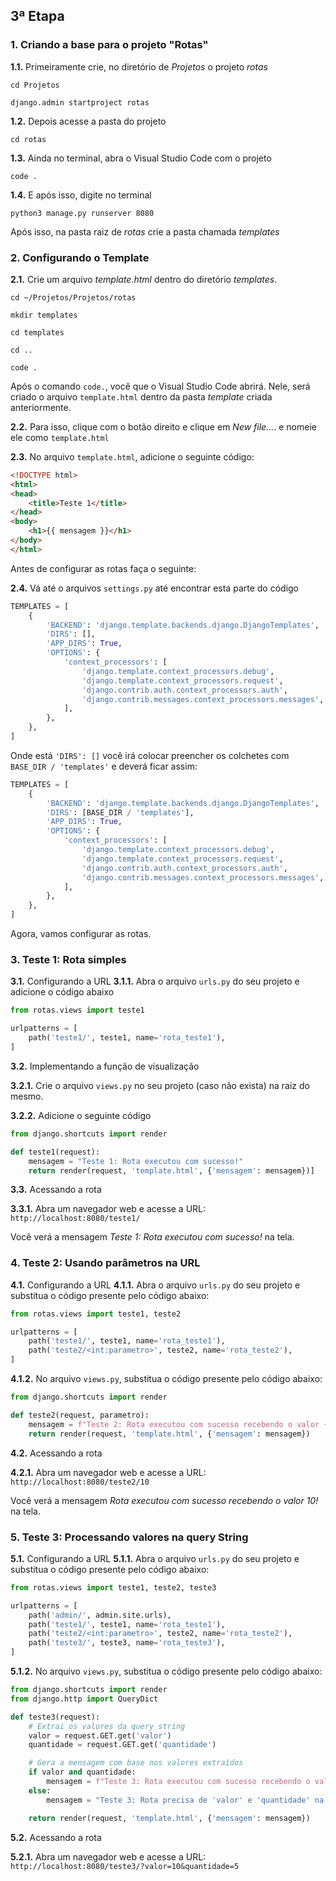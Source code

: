 ## 3ª Etapa

### 1. Criando a base para o projeto "Rotas"

**1.1.** Primeiramente crie, no diretório de *Projetos* o projeto *rotas*
```
cd Projetos
```
```
django.admin startproject rotas
```

**1.2.** Depois acesse a pasta do projeto
```
cd rotas
```

**1.3.**  Ainda no terminal, abra o Visual Studio Code com o projeto
```
code .
```

**1.4.** E após isso, digite no terminal
```
python3 manage.py runserver 8080
```

Após isso, na pasta raiz de *rotas* crie a pasta chamada *templates*

### 2. Configurando o Template

**2.1.** Crie um arquivo *template.html* dentro do diretório *templates*.
```
cd ~/Projetos/Projetos/rotas
```
```
mkdir templates
```
```
cd templates
```
```
cd ..
```
```
code .
```

Após o comando ```code.```, você que o Visual Studio Code abrirá. Nele, será criado o arquivo ```template.html``` dentro da pasta *template* criada anteriormente.

**2.2.** Para isso, clique com o botão direito e clique em *New file...*. e nomeie ele como ```template.html```

**2.3.** No arquivo ```template.html```, adicione o seguinte código:
``` HTML
<!DOCTYPE html>
<html>
<head>
    <title>Teste 1</title>
</head>
<body>
    <h1>{{ mensagem }}</h1>
</body>
</html>
```

Antes de configurar as rotas faça o seguinte:

**2.4.** Vá até o arquivos ```settings.py``` até encontrar esta parte do código

``` Python
TEMPLATES = [
    {
        'BACKEND': 'django.template.backends.django.DjangoTemplates',
        'DIRS': [],
        'APP_DIRS': True,
        'OPTIONS': {
            'context_processors': [
                'django.template.context_processors.debug',
                'django.template.context_processors.request',
                'django.contrib.auth.context_processors.auth',
                'django.contrib.messages.context_processors.messages',
            ],
        },
    },
]
```

Onde está ```'DIRS': []``` você irá colocar preencher os colchetes com ```BASE_DIR / 'templates'``` e deverá ficar assim:

``` Python
TEMPLATES = [
    {
        'BACKEND': 'django.template.backends.django.DjangoTemplates',
        'DIRS': [BASE_DIR / 'templates'],
        'APP_DIRS': True,
        'OPTIONS': {
            'context_processors': [
                'django.template.context_processors.debug',
                'django.template.context_processors.request',
                'django.contrib.auth.context_processors.auth',
                'django.contrib.messages.context_processors.messages',
            ],
        },
    },
]
```

Agora, vamos configurar as rotas.

### 3. Teste 1: Rota simples

**3.1.** Configurando a URL
**3.1.1.** Abra o arquivo ```urls.py``` do seu projeto e adicione o código abaixo
``` Python
from rotas.views import teste1

urlpatterns = [
    path('teste1/', teste1, name='rota_teste1'),
]
```

**3.2.** Implementando a função de visualização

**3.2.1.** Crie o arquivo ```views.py``` no seu projeto (caso não exista) na raiz do mesmo.

**3.2.2.** Adicione o seguinte código
``` Python
from django.shortcuts import render

def teste1(request):
    mensagem = "Teste 1: Rota executou com sucesso!"
    return render(request, 'template.html', {'mensagem': mensagem})]
```

**3.3.** Acessando a rota

**3.3.1.** Abra um navegador web e acesse a URL: ```http://localhost:8080/teste1/```

Você verá a mensagem *Teste 1: Rota executou com sucesso!* na tela.

### 4. Teste 2: Usando parâmetros na URL

**4.1.** Configurando a URL
**4.1.1.** Abra o arquivo ```urls.py``` do seu projeto e substitua o código presente pelo código abaixo:
``` Python
from rotas.views import teste1, teste2

urlpatterns = [
    path('teste1/', teste1, name='rota_teste1'),
    path('teste2/<int:parametro>', teste2, name='rota_teste2'),
]
```

**4.1.2.** No arquivo ```views.py```, substitua o código presente pelo código abaixo:
``` Python
from django.shortcuts import render

def teste2(request, parametro):
    mensagem = f"Teste 2: Rota executou com sucesso recebendo o valor {parametro}!"
    return render(request, 'template.html', {'mensagem': mensagem})
```

**4.2.** Acessando a rota

**4.2.1.** Abra um navegador web e acesse a URL: ```http://localhost:8080/teste2/10```

Você verá a mensagem *Rota executou com sucesso recebendo o valor 10!* na tela.

### 5. Teste 3: Processando valores na query String

**5.1.** Configurando a URL
**5.1.1.** Abra o arquivo ```urls.py``` do seu projeto e substitua o código presente pelo código abaixo:
``` Python
from rotas.views import teste1, teste2, teste3

urlpatterns = [
    path('admin/', admin.site.urls),
    path('teste1/', teste1, name='rota_teste1'),
    path('teste2/<int:parametro>', teste2, name='rota_teste2'),
    path('teste3/', teste3, name='rota_teste3'),
]
```

**5.1.2.** No arquivo ```views.py```, substitua o código presente pelo código abaixo:
``` Python
from django.shortcuts import render
from django.http import QueryDict

def teste3(request):
    # Extrai os valores da query string
    valor = request.GET.get('valor')
    quantidade = request.GET.get('quantidade')

    # Gera a mensagem com base nos valores extraídos
    if valor and quantidade:
        mensagem = f"Teste 3: Rota executou com sucesso recebendo o valor {valor} e quantidade {quantidade}!"
    else:
        mensagem = "Teste 3: Rota precisa de 'valor' e 'quantidade' na query string!"

    return render(request, 'template.html', {'mensagem': mensagem})
```

**5.2.** Acessando a rota

**5.2.1.** Abra um navegador web e acesse a URL: ```http://localhost:8080/teste3/?valor=10&quantidade=5```

